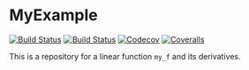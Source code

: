 # MyExample

[![Build Status](https://travis-ci.com/ChrisRackauckas/MyExample.jl.svg?branch=master)](https://travis-ci.com/ChrisRackauckas/MyExample.jl)
[![Build Status](https://ci.appveyor.com/api/projects/status/github/ChrisRackauckas/MyExample.jl?svg=true)](https://ci.appveyor.com/project/ChrisRackauckas/MyExample-jl)
[![Codecov](https://codecov.io/gh/ChrisRackauckas/MyExample.jl/branch/master/graph/badge.svg)](https://codecov.io/gh/ChrisRackauckas/MyExample.jl)
[![Coveralls](https://coveralls.io/repos/github/ChrisRackauckas/MyExample.jl/badge.svg?branch=master)](https://coveralls.io/github/ChrisRackauckas/MyExample.jl?branch=master)

This is a repository for a linear function `my_f` and its derivatives.
